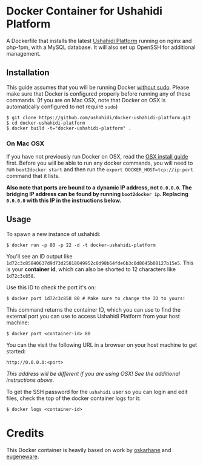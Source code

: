 # Docker Container for Ushahidi Platform

A Dockerfile that installs the latest [Ushahidi Platform](https://github.com/ushahidi/platform) running on nginx and php-fpm, with a MySQL database. It will also set up OpenSSH for additional management.

## Installation

This guide assumes that you will be running Docker [without sudo](https://docs.docker.com/installation/binaries/#giving-non-root-access). Please make sure that Docker is configured properly before running any of these commands. (If you are on Mac OSX, note that Docker on OSX is automatically configured to not require `sudo`)

    $ git clone https://github.com/ushahidi/docker-ushahidi-platform.git
    $ cd docker-ushahidi-platform
    $ docker build -t="docker-ushahidi-platform" .


### On Mac OSX
If you have not previously run Docker on OSX, read the [OSX install guide](https://docs.docker.com/installation/mac/) first. Before you will be able to run any docker commands, you will need to run `boot2docker start` and then run the `export DOCKER_HOST=tcp://ip:port` command that it lists.

**Also note that ports are bound to a dynamic IP address, not `0.0.0.0`. The bridging IP address can be found by running `boot2docker ip`. Replacing `0.0.0.0` with this IP in the instructions below.**

## Usage

To spawn a new instance of ushahidi:

    $ docker run -p 80 -p 22 -d -t docker-ushahidi-platform

You'll see an ID output like `1d72c3c85840637d9d73d25818049952c0d98b64fde6b3c0d8645b08127b15e5`. This is your **container id**, which can also be shorted to 12 characters like `1d72c3c858`.

Use this ID to check the port it's on:

    $ docker port 1d72c3c858 80 # Make sure to change the ID to yours!

This command returns the container ID, which you can use to find the external port you can use to access Ushahidi Platform from your host machine:

    $ docker port <container-id> 80

You can the visit the following URL in a browser on your host machine to get started:

    http://0.0.0.0:<port>

*This address will be different if you are using OSX! See the additional instructions above.*

To get the SSH password for the `ushahidi` user so you can login and edit files, check the top of the docker container logs for it:

    $ docker logs <container-id>

# Credits

This Docker container is heavily based on work by [oskarhane](https://github.com/oskarhane/docker-wordpress-nginx-ssh) and [eugeneware](https://github.com/eugeneware/docker-wordpress-nginx).

